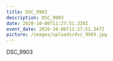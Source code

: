 ```yaml
---
title: DSC_9903
description: DSC_9903
date: 2020-10-06T11:27:51.320Z
event_date: 2020-10-06T11:27:51.347Z
picture: /images/uploads/dsc_9903.jpg
---
```

DSC_9903